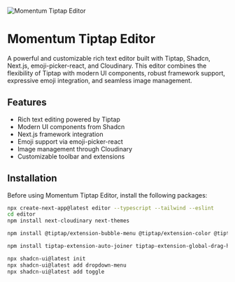 ![Momentum Tiptap Editor](https://res.cloudinary.com/dpzh9dbnh/image/upload/v1719909574/g1sfir4pvlajk8oqhpie.png)

# Momentum Tiptap Editor

A powerful and customizable rich text editor built with Tiptap, Shadcn, Next.js, emoji-picker-react, and Cloudinary. This editor combines the flexibility of Tiptap with modern UI components, robust framework support, expressive emoji integration, and seamless image management.

## Features

- Rich text editing powered by Tiptap
- Modern UI components from Shadcn
- Next.js framework integration
- Emoji support via emoji-picker-react
- Image management through Cloudinary
- Customizable toolbar and extensions

## Installation

Before using Momentum Tiptap Editor, install the following packages:

```bash
npx create-next-app@latest editor --typescript --tailwind --eslint
cd editor
npm install next-cloudinary next-themes

npm install @tiptap/extension-bubble-menu @tiptap/extension-color @tiptap/extension-image @tiptap/extension-link @tiptap/extension-table @tiptap/extension-table-cell @tiptap/extension-table-header @tiptap/extension-table-row @tiptap/extension-text-align @tiptap/extension-text-style @tiptap/extension-youtube

npm install tiptap-extension-auto-joiner tiptap-extension-global-drag-handle tiptap-extension-resize-image

npx shadcn-ui@latest init
npx shadcn-ui@latest add dropdown-menu
npx shadcn-ui@latest add toggle
```
